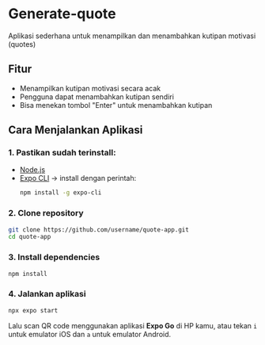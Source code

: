 # Generate-quote

Aplikasi sederhana untuk menampilkan dan menambahkan kutipan motivasi (quotes)

## Fitur

- Menampilkan kutipan motivasi secara acak
- Pengguna dapat menambahkan kutipan sendiri
- Bisa menekan tombol "Enter" untuk menambahkan kutipan

## Cara Menjalankan Aplikasi

### 1. Pastikan sudah terinstall:

- [Node.js](https://nodejs.org/)
- [Expo CLI](https://docs.expo.dev/) → install dengan perintah:
  ```bash
  npm install -g expo-cli
  ```

### 2. Clone repository

```bash
git clone https://github.com/username/quote-app.git
cd quote-app
```

### 3. Install dependencies

```bash
npm install
```

### 4. Jalankan aplikasi

```bash
npx expo start
```

Lalu scan QR code menggunakan aplikasi **Expo Go** di HP kamu, atau tekan `i` untuk emulator iOS dan `a` untuk emulator Android.
